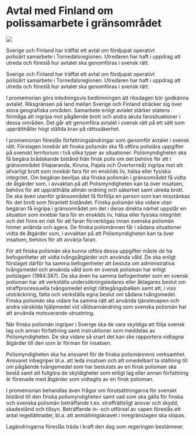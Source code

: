 # Avtal med Finland om polissamarbete i gränsområdet

![](/contentassets/c2e8d497a8cf409c9fc084c4070e5d4f/omslag-framsida_ds-2023-16.jpg?width=150&quality=85)

Sverige och Finland har träffat ett avtal om fördjupat operativt polisiärt samarbete i Tornedalsregionen. Utredaren har haft i uppdrag att utreda och föreslå hur avtalet ska genomföras i svensk rätt.

Sverige och Finland har träffat ett avtal om fördjupat operativt polisiärt samarbete i Tornedalsregionen. Utredaren har haft i uppdrag att utreda och föreslå hur avtalet ska genomföras i svensk rätt.

I promemorian görs inledningsvis bedömningen att riksdagen bör godkänna avtalet. Riksgränsen på land mellan Sverige och Finland sträcker sig över stora geografiska områden. Samarbete enligt avtalet stärker statens förmåga att ingripa mot pågående brott och andra akuta farosituationer i dessa områden. Det går att genomföra avtalet i svensk rätt på ett sätt som upprätthåller högt ställda krav på rättssäkerhet.

I promemorian föreslås författningsändringar som genomför avtalet i svensk rätt. Förslagen innebär att finska polismän ska få utföra polisiära uppgifter på svenskt territorium i två olika typer av situationer. Polismyndigheten ska få begära brådskande bistånd från finsk polis om det behövs för att i gränsområdet (Haparanda, Kiruna, Pajala och Övertorneå) ingripa mot ett allvarligt brott som innebär fara för en enskilds liv, hälsa eller fysiska integritet. Om begäran beviljas ska finska polismän i gränsområdet få vidta de åtgärder som, i avvaktan på att Polismyndigheten kan ta över insatsen, behövs för att upprätthålla allmän ordning och säkerhet samt utreda brott. De ska även utanför gränsområdet få förfölja en person som kan misstänkas för det brott som föranlett biståndet. Finska polismän ska vidare utan begäran få ingripa i gränsområdet om det i deras direkta närhet uppstår en situation som innebär fara för en enskilds liv, hälsa eller fysiska integritet och det finns en risk för att faran förverkligas innan svenska polismän hinner anlända och agera. De finska polismännen får i sådana situationer vidta de åtgärder som, i avvaktan på att Polismyndigheten kan ta över insatsen, behövs för att avvärja faran.

För att finska polismän ska kunna utföra dessa uppgifter måste de ha befogenheter att vidta tvångsåtgärder och använda våld. De ska enligt förslaget därför ha samma befogenheter att besluta om administrativa tvångsmedel och använda våld som en svensk polisman har enligt polislagen (1984:387). De ska även ha samma befogenheter som en svensk polisman har att verkställa undersökningsledares eller åklagares beslut om straffprocessuella tvångsmedel enligt rättegångsbalken samt att, i viss utsträckning, fatta och verkställa egna beslut om sådana tvångsmedel. Finska polismän ska vidare ha samma rätt att använda tjänstevapen och andra särskilda hjälpmedel vid våldsanvändning som svenska polismän har att använda motsvarande utrustning.

När finska polismän ingriper i Sverige ska de vara skyldiga att följa svensk lag och annan författning samt instruktioner som meddelas av Polismyndigheten. De ska vidare så snart det kan ske rapportera vidtagna åtgärder till den som är förman för insatsen.

Polismyndigheten ska ha ansvaret för de finska polismännens verksamhet. Ansvaret inbegriper bl.a. att leda insatsen och att omedelbart ta ställning till om pågående tvångsmedel som har beslutats av en finsk polisman ska bestå samt att fullgöra de skyldigheter som enligt lag eller annan författning är förenade med åtgärder som vidtagits av en finsk polisman.

I promemorian behandlas även frågor om förutsättningarna för svenskt bistånd till den finska polismyndigheten samt vad som ska gälla för finska och svenska polismän beträffande t.ex. straffrättsligt ansvar och skydd, skadestånd och tillsyn. Beträffande in- och utförsel av vapen föreslås ett antal regellättnader, bl.a. att anmälningskravet i inregränslagen ska slopas.

Lagändringarna föreslås träda i kraft den dag som regeringen bestämmer.
